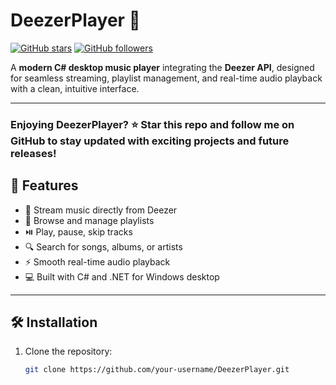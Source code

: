 # DeezerPlayer 🎵

[![GitHub stars](https://img.shields.io/github/stars/hugoegry/DeezerPlayer?style=social)](https://github.com/hugoegry/DeezerPlayer/stargazers)
[![GitHub followers](https://img.shields.io/github/followers/hugoegry?label=Follow&style=social)](https://github.com/hugoegry)

A **modern C# desktop music player** integrating the **Deezer API**, designed for seamless streaming, playlist management, and real-time audio playback with a clean, intuitive interface.

---

### Enjoying DeezerPlayer? ⭐ Star this repo and follow me on GitHub to stay updated with exciting projects and future releases!

## 🚀 Features

- 🎵 Stream music directly from Deezer
- 📂 Browse and manage playlists
- ⏯️ Play, pause, skip tracks
- 🔍 Search for songs, albums, or artists
- ⚡ Smooth real-time audio playback
- 💻 Built with C# and .NET for Windows desktop

---

## 🛠 Installation

1. Clone the repository:
   ```bash
   git clone https://github.com/your-username/DeezerPlayer.git
